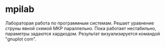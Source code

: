 mpilab
======

Лабораторая работа по программным системам. Решает уравнение струны явной схемой МКР параллельно. Пока работает нестабильно, параметры задаются хардкодом. Результат визуализируется командой "gnuplot com".
